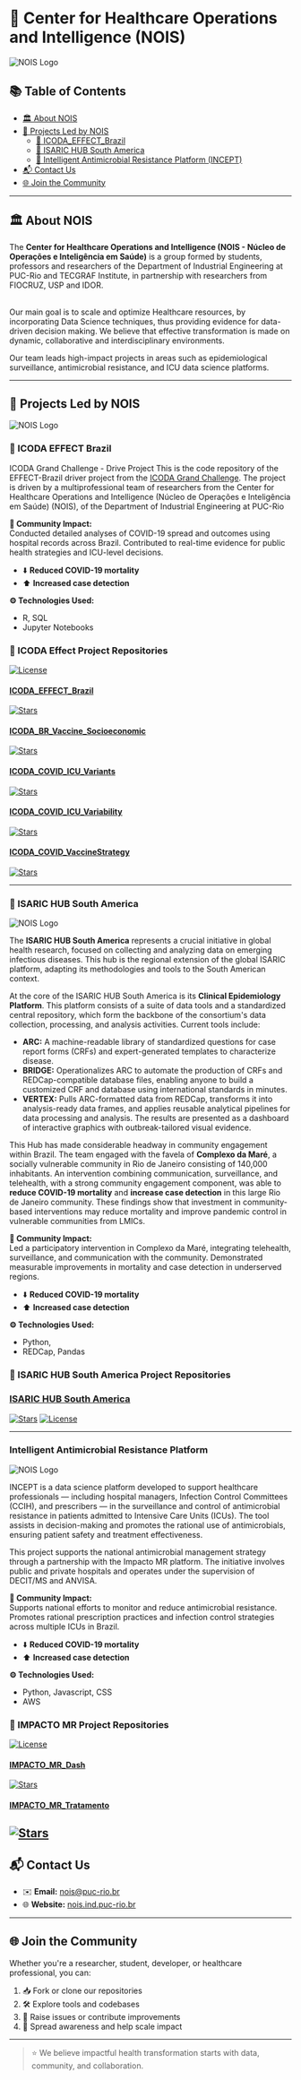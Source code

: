 # 🧠 Center for Healthcare Operations and Intelligence (NOIS)

<img src="https://avatars.githubusercontent.com/u/62443483?s=200&v=4" alt="NOIS Logo" />

## 📚 Table of Contents

- [🏛️ About NOIS](#️-about-nois)
- [🚀 Projects Led by NOIS](#️-projects-led-by-nois)
  - [🔬 ICODA_EFFECT_Brazil](#️-icoda_effect_brazil)
  - [🧭 ISARIC HUB South America](#️-isaric-hub-south-america)
  - [💊 Intelligent Antimicrobial Resistance Platform (INCEPT)](#️-intelligent-antimicrobial-resistance-platform-incept)
- [📬 Contact Us](#️-contact-us)
- [🌐 Join the Community](#️-join-the-community)

---

## 🏛️ About NOIS

The <b>Center for Healthcare Operations and Intelligence (NOIS - Núcleo de Operações e Inteligência em Saúde)</b> is a group formed by students, professors and researchers of the Department of Industrial Engineering at PUC-Rio and TECGRAF Institute, in partnership with researchers from FIOCRUZ, USP and IDOR. <br/><br/>

Our main goal is to scale and optimize Healthcare resources, by incorporating Data Science techniques, thus providing evidence for data-driven decision making. We believe that effective transformation is made on dynamic, collaborative and interdisciplinary environments.

Our team leads high-impact projects in areas such as epidemiological surveillance, antimicrobial resistance, and ICU data science platforms.

---

## 🚀 Projects Led by NOIS

<img src="https://avatars.githubusercontent.com/u/62443483?s=150&v=4" alt="NOIS Logo" />

### 🧪 ICODA EFFECT Brazil  
    
ICODA Grand Challenge - Drive Project
This is the code repository of the EFFECT-Brazil driver project from the <a href="https://icoda-research.org/project/dp-effect-brazil/" target="_blank">ICODA Grand Challenge</a>.
The project is driven by a multiprofessional team of researchers from the Center for Healthcare Operations and Intelligence (Núcleo de Operações e Inteligência em Saúde) (NOIS), of the Department of Industrial Engineering at PUC-Rio

**📌 Community Impact:**  
Conducted detailed analyses of COVID-19 spread and outcomes using hospital records across Brazil. Contributed to real-time evidence for public health strategies and ICU-level decisions.

- ⬇️ **Reduced COVID-19 mortality**
- ⬆️ **Increased case detection**

**⚙️ Technologies Used:**

- R, SQL 
- Jupyter Notebooks

### 🔬 ICODA Effect Project Repositories  
[![License](https://img.shields.io/badge/license-MIT-blue.svg)](https://opensource.org/licenses/MIT)

#### [ICODA_EFFECT_Brazil](https://github.com/noispuc/ICODA_EFFECT_Brazil)  
[![Stars](https://img.shields.io/github/stars/noispuc/ICODA_EFFECT_Brazil)](https://github.com/noispuc/ICODA_EFFECT_Brazil/stargazers)

#### [ICODA_BR_Vaccine_Socioeconomic](https://github.com/noispuc/ICODA_BR_Vaccine_Socioeconomic)  
[![Stars](https://img.shields.io/github/stars/noispuc/ICODA_BR_Vaccine_Socioeconomic)](https://github.com/noispuc/ICODA_BR_Vaccine_Socioeconomic/stargazers)

#### [ICODA_COVID_ICU_Variants](https://github.com/noispuc/ICODA_COVID_ICU_Variants)  
[![Stars](https://img.shields.io/github/stars/noispuc/ICODA_COVID_ICU_Variants)](https://github.com/noispuc/ICODA_COVID_ICU_Variants/stargazers)

#### [ICODA_COVID_ICU_Variability](https://github.com/noispuc/ICODA_COVID_ICU_Variability)  
[![Stars](https://img.shields.io/github/stars/noispuc/ICODA_COVID_ICU_Variability)](https://github.com/noispuc/ICODA_COVID_ICU_Variability/stargazers)

#### [ICODA_COVID_VaccineStrategy](https://github.com/noispuc/ICODA_COVID_VaccineStrategy)  
[![Stars](https://img.shields.io/github/stars/noispuc/ICODA_COVID_VaccineStrategy)](https://github.com/noispuc/ICODA_COVID_VaccineStrategy/stargazers)

---

### 🧭 ISARIC HUB South America

<img src="https://avatars.githubusercontent.com/u/62443483?s=150&v=4" alt="NOIS Logo" />

The **ISARIC HUB South America** represents a crucial initiative in global health research, focused on collecting and analyzing data on emerging infectious diseases. This hub is the regional extension of the global ISARIC platform, adapting its methodologies and tools to the South American context.

At the core of the ISARIC HUB South America is its **Clinical Epidemiology Platform**. This platform consists of a suite of data tools and a standardized central repository, which form the backbone of the consortium's data collection, processing, and analysis activities. Current tools include:

* **ARC:** A machine-readable library of standardized questions for case report forms (CRFs) and expert-generated templates to characterize disease.
* **BRIDGE:** Operationalizes ARC to automate the production of CRFs and REDCap-compatible database files, enabling anyone to build a customized CRF and database using international standards in minutes.
* **VERTEX:** Pulls ARC-formatted data from REDCap, transforms it into analysis-ready data frames, and applies reusable analytical pipelines for data processing and analysis. The results are presented as a dashboard of interactive graphics with outbreak-tailored visual evidence.

This Hub has made considerable headway in community engagement within Brazil. The team engaged with the favela of **Complexo da Maré**, a socially vulnerable community in Rio de Janeiro consisting of 140,000 inhabitants. An intervention combining communication, surveillance, and telehealth, with a strong community engagement component, was able to **reduce COVID-19 mortality** and **increase case detection** in this large Rio de Janeiro community. These findings show that investment in community-based interventions may reduce mortality and improve pandemic control in vulnerable communities from LMICs.

**📌 Community Impact:**  
Led a participatory intervention in Complexo da Maré, integrating telehealth, surveillance, and communication with the community. Demonstrated measurable improvements in mortality and case detection in underserved regions.

- ⬇️ **Reduced COVID-19 mortality**
- ⬆️ **Increased case detection**

**⚙️ Technologies Used:**

- Python,
- REDCap, Pandas

### 🔬 ISARIC HUB South America Project Repositories
### [ISARIC HUB South America](https://github.com/noispuc/ICODA_EFFECT_Brazil)  
[![Stars](https://img.shields.io/github/stars/noispuc/ISARIC-HUB-SA-Analytics)](https://github.com/noispuc/ISARIC-HUB-SA-Analytics/stargazers)
[![License](https://img.shields.io/badge/license-MIT-blue.svg)](https://opensource.org/licenses/MIT)

---

### Intelligent Antimicrobial Resistance Platform

<img src="https://avatars.githubusercontent.com/u/62443483?s=150&v=4" alt="NOIS Logo" />

INCEPT is a data science platform developed to support healthcare professionals — including hospital managers, Infection Control Committees (CCIH), and prescribers — in the surveillance and control of antimicrobial resistance in patients admitted to Intensive Care Units (ICUs). The tool assists in decision-making and promotes the rational use of antimicrobials, ensuring patient safety and treatment effectiveness.

This project supports the national antimicrobial management strategy through a partnership with the Impacto MR platform. The initiative involves public and private hospitals and operates under the supervision of DECIT/MS and ANVISA.

**📌 Community Impact:**  
Supports national efforts to monitor and reduce antimicrobial resistance. Promotes rational prescription practices and infection control strategies across multiple ICUs in Brazil.

- ⬇️ **Reduced COVID-19 mortality**
- ⬆️ **Increased case detection**

**⚙️ Technologies Used:**

- Python, Javascript, CSS
- AWS

### 💊 IMPACTO MR Project Repositories  
[![License](https://img.shields.io/badge/license-MIT-blue.svg)](https://opensource.org/licenses/MIT)

#### [IMPACTO_MR_Dash](https://github.com/noispuc/IMPACTO_MR_Dash)  
[![Stars](https://img.shields.io/github/stars/noispuc/IMPACTO_MR_Dash)](https://github.com/noispuc/IMPACTO_MR_Dash/stargazers)

#### [IMPACTO_MR_Tratamento](https://github.com/noispuc/IMPACTO_MR_Tratamento)  
[![Stars](https://img.shields.io/github/stars/noispuc/IMPACTO_MR_Tratamento)](https://github.com/noispuc/IMPACTO_MR_Tratamento/stargazers)
---

## 📬 Contact Us

- ✉️ **Email:** [nois@puc-rio.br](mailto:nois@puc-rio.br)  
- 🌐 **Website:** [nois.ind.puc-rio.br](http://nois.ind.puc-rio.br)

---

## 🌐 Join the Community

Whether you're a researcher, student, developer, or healthcare professional, you can:

1. 📥 Fork or clone our repositories  
2. 🛠 Explore tools and codebases  
3. 💬 Raise issues or contribute improvements  
4. 📢 Spread awareness and help scale impact

---

> ⭐ We believe impactful health transformation starts with data, community, and collaboration.
